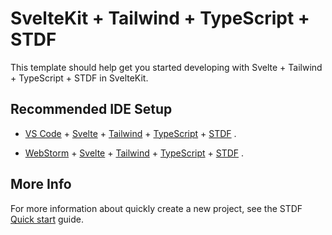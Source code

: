 # SvelteKit + Tailwind + TypeScript + STDF

This template should help get you started developing with Svelte + Tailwind + TypeScript + STDF in SvelteKit.

## Recommended IDE Setup

- [VS Code](https://code.visualstudio.com/) + [Svelte](https://marketplace.visualstudio.com/items?itemName=svelte.svelte-vscode) + [Tailwind](https://marketplace.visualstudio.com/items?itemName=bradlc.vscode-tailwindcss) + [TypeScript](https://typescriptlang.org) + [STDF](https://stdf.design) .

- [WebStorm](https://www.jetbrains.com/webstorm/) + [Svelte](https://www.jetbrains.com/help/webstorm/svelte.html) + [Tailwind](https://www.jetbrains.com/help/webstorm/tailwind-css.html) + [TypeScript](https://typescriptlang.org) + [STDF](https://stdf.design) .

## More Info

For more information about quickly create a new project, see the STDF [Quick start](https://stdf.design/guide) guide.
